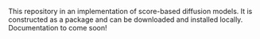 This repository in an implementation of score-based diffusion models. It is constructed as a package and can be downloaded and installed locally. Documentation to come soon!
